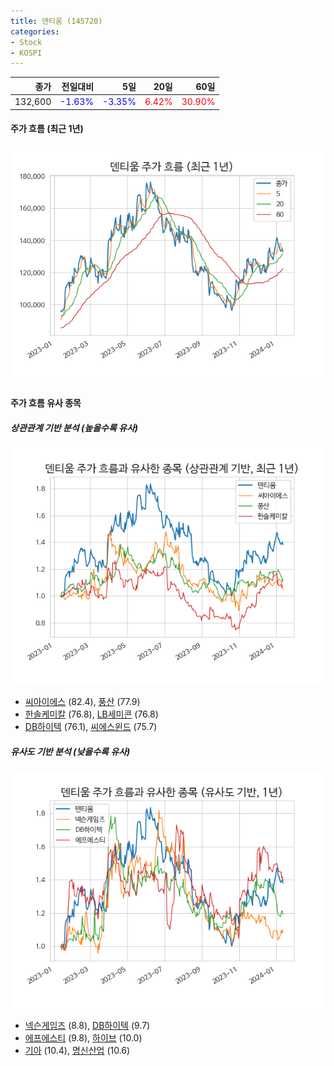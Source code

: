 ```yaml
---
title: 덴티움 (145720)
categories:
- Stock
- KOSPI
---
```


|종가|전일대비|5일|20일|60일|
|---:|-------:|--:|---:|---:|
|132,600|<span style="color: blue">-1.63%</span>|<span style="color: blue">-3.35%</span>|<span style="color: red">6.42%</span>|<span style="color: red">30.90%</span>|

<!-- more -->


#### 주가 흐름 (최근 1년)
![145720](/assets/images/stock/145720.png)


#### 주가 흐름 유사 종목


##### 상관관계 기반 분석 (높을수록 유사)
![145720](/assets/images/stock/145720_corr.png)
- [씨아이에스](/222080/) (82.4), [풍산](/103140/) (77.9)
- [한솔케미칼](/014680/) (76.8), [LB세미콘](/061970/) (76.8)
- [DB하이텍](/000990/) (76.1), [씨에스윈드](/112610/) (75.7)


##### 유사도 기반 분석 (낮을수록 유사)	
![145720](/assets/images/stock/145720_sim.png)
- [넥슨게임즈](/225570/) (8.8), [DB하이텍](/000990/) (9.7)
- [에프에스티](/036810/) (9.8), [하이브](/352820/) (10.0)
- [기아](/000270/) (10.4), [명신산업](/009900/) (10.6)
